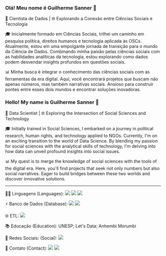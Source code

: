 ### Olá! Meu nome é Guilherme Sanner 👋

🔬 Cientista de Dados | 🌐 Explorando a Conexão entre Ciências Sociais e Tecnologia

🎓 Inicialmente formado em Ciências Sociais, trilhei um caminho em pesquisa política, direitos humanos e tecnologia aplicada às OSCs. Atualmente, estou em uma empolgante jornada de transição para o mundo da Ciência de Dados. Combinando minha paixão pelas ciências sociais com as habilidades analíticas da tecnologia, estou explorando como dados podem desvendar insights profundos em questões sociais.

📊 Minha busca é integrar o conhecimento das ciências sociais com as ferramentas da era digital. Aqui, você encontrará projetos que buscam não apenas números, mas também narrativas sociais. Ansioso para construir pontes entre esses dois mundos e encontrar soluções inovadoras.

### Hello! My name is Guilherme Sanner 👋

🔬 Data Scientist | 🌐 Exploring the Intersection of Social Sciences and Technology

🎓 Initially trained in Social Sciences, I embarked on a journey in political research, human rights, and technology applied to NGOs. Currently, I'm on an exciting transition to the world of Data Science. By blending my passion for social sciences with the analytical skills of technology, I'm delving into how data can unveil profound insights into social issues.

📊 My quest is to merge the knowledge of social sciences with the tools of the digital era. Here, you'll find projects that seek not only numbers but also social narratives. Eager to build bridges between these two worlds and discover innovative solutions.

--------------------------------------------------

👩‍💻 Linguagens (Languages): <img src="https://img.shields.io/badge/Python-FFD43B?style=for-the-badge&logo=python&logoColor=blue" /> <img src="https://img.shields.io/badge/Pandas-2C2D72?style=for-the-badge&logo=pandas&logoColor=white" /> <img src="https://img.shields.io/badge/PLSQL-F80000?style=for-the-badge&logo=oracle&logoColor=black" />

⚡ Banco de Dados (Database): <img src="https://img.shields.io/badge/MySQL-005C84?style=for-the-badge&logo=mysql&logoColor=white" /> <img src="https://img.shields.io/badge/PostgreSQL-316192?style=for-the-badge&logo=postgresql&logoColor=white" /> 

🌐 ETL: <img src="https://img.shields.io/badge/Databricks-FF3621?style=for-the-badge&logo=Databricks&logoColor=white" />

📚 Educação (Education): UNESP; Let's Data; Anhembi Morumbi

👨 Redes Sociais: (Social): [<img src="https://img.shields.io/badge/LinkedIn-0077B5?style=for-the-badge&logo=linkedin&logoColor=white" />](https://www.linkedin.com/in/guilherme-sanner/) 

📱 Contato (Contact): [<img src="https://img.shields.io/badge/Gmail-D14836?style=for-the-badge&logo=gmail&logoColor=white" />](mailto:sannercel@gmail.com?subject=&body=) [<img src="https://img.shields.io/badge/WhatsApp-25D366?style=for-the-badge&logo=whatsapp&logoColor=white" />](https://wa.me/5519999274661)



